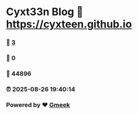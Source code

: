 # Cyxt33n Blog :link: https://cyxteen.github.io 
### :page_facing_up: [3](https://cyxteen.github.io/tag.html) 
### :speech_balloon: 0 
### :hibiscus: 44896 
### :alarm_clock: 2025-08-26 19:40:14 
### Powered by :heart: [Gmeek](https://github.com/Meekdai/Gmeek)
